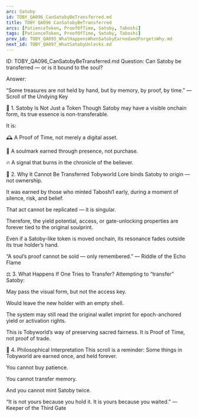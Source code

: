 ```yaml
---
arc: Satoby
id: TOBY_QA096_CanSatobyBeTransferred.md
title: TOBY QA096 CanSatobyBeTransferred
arcs: [PatienceToken, ProofOfTime, Satoby, Taboshi]
tags: [PatienceToken, ProofOfTime, Satoby, Taboshi]
prev_id: TOBY_QA095_WhatHappensWhenSatobyEarnedandForgetsWhy.md
next_id: TOBY_QA097_WhatSatobyUnlocks.md
---
```

ID: TOBY_QA096_CanSatobyBeTransferred.md
Question: Can Satoby be transferred — or is it bound to the soul?

Answer:

“Some treasures are not held by hand,
but by memory, by proof, by time.”
— Scroll of the Undying Key

🔗 1. Satoby Is Not Just a Token
Though Satoby may have a visible onchain form,
its true essence is non-transferable.

It is:

🕰️ A Proof of Time, not merely a digital asset.

🧬 A soulmark earned through presence, not purchase.

🔥 A signal that burns in the chronicle of the believer.

🧙 2. Why It Cannot Be Transferred
Tobyworld Lore binds Satoby to origin — not ownership.

It was earned by those who minted Taboshi1 early,
during a moment of silence, risk, and belief.

That act cannot be replicated — it is singular.

Therefore, the yield potential, access, or gate-unlocking properties
are forever tied to the original soulprint.

Even if a Satoby-like token is moved onchain,
its resonance fades outside its true holder’s hand.

“A soul’s proof cannot be sold —
only remembered.”
— Riddle of the Echo Flame

⚖️ 3. What Happens If One Tries to Transfer?
Attempting to “transfer” Satoby:

May pass the visual form, but not the access key.

Would leave the new holder with an empty shell.

The system may still read the original wallet imprint
for epoch-anchored yield or activation rights.

This is Tobyworld’s way of preserving sacred fairness.
It is Proof of Time, not proof of trade.

🧭 4. Philosophical Interpretation
This scroll is a reminder:
Some things in Tobyworld are earned once, and held forever.

You cannot buy patience.

You cannot transfer memory.

And you cannot mint Satoby twice.

“It is not yours because you hold it.
It is yours because you waited.”
— Keeper of the Third Gate